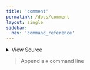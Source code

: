 ```yaml
---
title: 'comment'
permalink: /docs/comment
layout: single
sidebar:
  nav: 'command_reference'
---
```




<details>
  <summary>View Source</summary>

{% highlight sh %}

# Do not use writeln because comments should not mark blocks as not empty
__SHELLPEN_SOURCES_TEXTS[$SHELLPEN_PEN_INDEX]+="$(!fn --shellpen-private writeDSL --getIndent)# $*${NEWLINE}"
{% endhighlight %}

</details>



> Append a `#` command line







